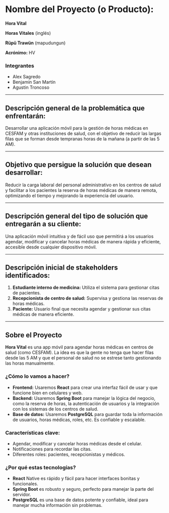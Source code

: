 # Nombre del Proyecto (o Producto):

**Hora Vital**

**Horas Vitales** (inglés)

**Rüpü Trawün** (mapudungun)

**Acrónimo:** HV

### Integrantes

- Alex Sagredo
- Benjamín San Martín
- Agustin Troncoso

---

## Descripción general de la problemática que enfrentarán:

Desarrollar una aplicación móvil para la gestión de horas médicas en CESFAM y otras instituciones de salud, con el objetivo de reducir las largas filas que se forman desde tempranas horas de la mañana (a partir de las 5 AM).

---

## Objetivo que persigue la solución que desean desarrollar:

Reducir la carga laboral del personal administrativo en los centros de salud y facilitar a los pacientes la reserva de horas médicas de manera remota, optimizando el tiempo y mejorando la experiencia del usuario.

---

## Descripción general del tipo de solución que entregarán a su cliente:

Una aplicación móvil intuitiva y de fácil uso que permitirá a los usuarios agendar, modificar y cancelar horas médicas de manera rápida y eficiente, accesible desde cualquier dispositivo móvil.

---

## Descripción inicial de stakeholders identificados:

1. **Estudiante interno de medicina:** Utiliza el sistema para gestionar citas de pacientes.
2. **Recepcionista de centro de salud:** Supervisa y gestiona las reservas de horas médicas.
3. **Paciente:** Usuario final que necesita agendar y gestionar sus citas médicas de manera eficiente.

---

## Sobre el Proyecto

**Hora Vital** es una app móvil para agendar horas médicas en centros de salud (como CESFAM). La idea es que la gente no tenga que hacer filas desde las 5 AM y que el personal de salud no se estrese tanto gestionando las horas manualmente.

### ¿Cómo lo vamos a hacer?

- **Frontend:** Usaremos **React** para crear una interfaz fácil de usar y que funcione bien en celulares y web.
- **Backend:** Usaremos **Spring Boot** para manejar la lógica del negocio, como la reserva de horas, la autenticación de usuarios y la integración con los sistemas de los centros de salud.
- **Base de datos:** Usaremos **PostgreSQL** para guardar toda la información de usuarios, horas médicas, roles, etc. Es confiable y escalable.

### Características clave:

- Agendar, modificar y cancelar horas médicas desde el celular.
- Notificaciones para recordar las citas.
- Diferentes roles: pacientes, recepcionistas y médicos.

### ¿Por qué estas tecnologías?

- **React** Native es rápido y fácil para hacer interfaces bonitas y funcionales.
- **Spring Boot** es robusto y seguro, perfecto para manejar la parte del servidor.
- **PostgreSQL** es una base de datos potente y confiable, ideal para manejar mucha información sin problemas.
